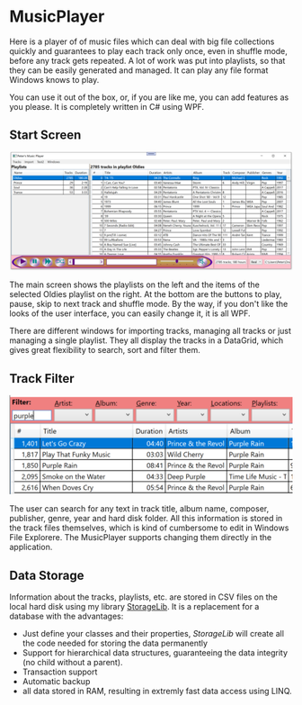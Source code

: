 # MusicPlayer
Here is a player of of music files which can deal with big file collections 
quickly and guarantees to play each track only once, even in shuffle mode, before 
any track gets repeated. A lot of work was put into playlists, so that they can be 
easily generated and managed. It can play any file format Windows knows to play.

You can use it out of the box, or, if you are like me, you can add features as you
please. It is completely written in C# using WPF.

## Start Screen

![Start screen](MusicPlayer.png)

The main screen shows the playlists on the left and the items of the 
selected Oldies playlist on the right. At the bottom are the buttons to play, 
pause, skip to next track and shuffle mode. By the way, if you don't like the looks 
of the user interface, you can easily change it, it is all WPF.

There are different windows for importing tracks, managing all tracks or just 
managing a single playlist. They all display the tracks in a DataGrid, which gives 
great flexibility to search, sort and filter them.

## Track Filter

![Filter](Filter.png)

The user can search for any text in track title, album name, composer, 
publisher, genre, year and hard disk folder. All this information is 
stored in the track files themselves, which is kind of cumbersome to edit 
in Windows File Explorere. The MusicPlayer supports changing them directly 
in the application.

## Data Storage

Information about the tracks, playlists, etc. are stored in CSV files on 
the local hard disk using my library 
[StorageLib](http://github.com/PeterHuberSg/StorageLib). It is a 
replacement for a database with the advantages:
+ Just define your classes and their properties, *StorageLib* will create all the code needed for storing the data permanently
+ Support for hierarchical data structures, guaranteeing the data integrity (no child without a parent).
+ Transaction support
+ Automatic backup
+ all data stored in RAM, resulting in extremly fast data access using LINQ.





